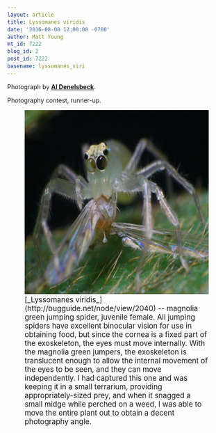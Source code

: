 ```yaml
---
layout: article
title: Lyssomanes viridis
date: '2016-08-08 12:00:00 -0700'
author: Matt Young
mt_id: 7222
blog_id: 2
post_id: 7222
basename: lyssomanes_viri
---
```

Photograph by [**Al Denelsbeck**](http://wading-in.net/).

Photography contest, runner-up.

<figure>
<img src="/uploads/2016/Denelsbeck.Lyssomanes_viridis.jpg" alt="Denelsbeck.Lyssomanes_viridis.jpg" width="600" height="423" />
<figcaption markdown="span">
<big>[_Lyssomanes viridis_](http://bugguide.net/node/view/2040) -- magnolia green jumping spider, juvenile female. All jumping spiders have excellent binocular vision for use in obtaining food, but since the cornea is a fixed part of the exoskeleton, the eyes must move internally. With the magnolia green jumpers, the exoskeleton is translucent enough to allow the internal movement of the eyes to be seen, and they can move independently. I had captured this one and was keeping it in a small terrarium, providing appropriately-sized prey, and when it snagged a small midge while perched on a weed, I was able to move the entire plant out to obtain a decent photography angle.</big>

</figcaption>
</figure>
